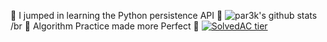 🌱 I jumped in learning the Python persistence API 🌱
![par3k's github stats](https://github-readme-stats.vercel.app/api?username=par3k&show_icons=true&&theme=dark)
/br
💪 Algorithm Practice made more Perfect 💪
[![SolvedAC tier](http://mazassumnida.wtf/api/v2/generate_badge?boj=hoijae0194)](https://solved.ac/hoijae0194)

